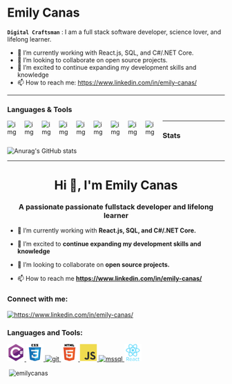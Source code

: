 <h1> Emily Canas </h1>

**`Digital Craftsman`**
: I am a full stack software developer, science lover, and lifelong learner.


- 🔭 I’m currently working with React.js, SQL, and C#/.NET Core.
- 👯 I’m looking to collaborate on open source projects.
- 🌱 I’m excited to continue expanding my development skills and knowledge
- 📫 How to reach me: https://www.linkedin.com/in/emily-canas/

---
### Languages & Tools
<img align="left" alt="img" width="30px" style="padding-right:10px;" src="https://cdn.jsdelivr.net/gh/devicons/devicon/icons/react/react-original.svg" />
<img align="left" alt="img" width="30px" style="padding-right:10px;" src="https://cdn.jsdelivr.net/gh/devicons/devicon/icons/microsoftsqlserver/microsoftsqlserver-plain.svg" />
<img align="left" alt="img" width="30px" style="padding-right:10px;" src="https://cdn.jsdelivr.net/gh/devicons/devicon/icons/csharp/csharp-original.svg" />
<img align="left" alt="img" width="30px" style="padding-right:10px;" src="https://cdn.jsdelivr.net/gh/devicons/devicon/icons/dotnetcore/dotnetcore-original.svg" />       
<img align="left" alt="img" width="30px" style="padding-right:10px;" src="https://cdn.jsdelivr.net/gh/devicons/devicon/icons/css3/css3-original-wordmark.svg" />      
<img align="left" alt="img" width="30px" style="padding-right:10px;" src="https://cdn.jsdelivr.net/gh/devicons/devicon/icons/html5/html5-original-wordmark.svg" />
<img align="left" alt="img" width="30px" style="padding-right:10px;" src="https://cdn.jsdelivr.net/gh/devicons/devicon/icons/yarn/yarn-original.svg" />
<img align="left" alt="img" width="30px" style="padding-right:10px;" src="https://cdn.jsdelivr.net/gh/devicons/devicon/icons/javascript/javascript-original.svg" />
<img align="left" alt="img" width="30px" style="padding-right:10px;" src="https://cdn.jsdelivr.net/gh/devicons/devicon/icons/github/github-original-wordmark.svg" />

---
### Stats
![Anurag's GitHub stats](https://github-readme-stats.vercel.app/api?username=emilycanas&show_icons=true&theme=tokyonight)

---
<h1 align="center">Hi 👋, I'm Emily Canas</h1>
<h3 align="center">A passionate passionate fullstack developer and lifelong learner</h3>

- 🔭 I’m currently working with **React.js, SQL, and C#/.NET Core.**

- 🌱 I’m excited to **continue expanding my development skills and knowledge**

- 👯 I’m looking to collaborate on **open source projects.**

- 📫 How to reach me **https://www.linkedin.com/in/emily-canas/**

<h3 align="left">Connect with me:</h3>
<p align="left">
<a href="https://linkedin.com/in/https://www.linkedin.com/in/emily-canas/" target="blank"><img align="center" src="https://raw.githubusercontent.com/rahuldkjain/github-profile-readme-generator/master/src/images/icons/Social/linked-in-alt.svg" alt="https://www.linkedin.com/in/emily-canas/" height="30" width="40" /></a>
</p>

<h3 align="left">Languages and Tools:</h3>
<p align="left"> <a href="https://www.w3schools.com/cs/" target="_blank" rel="noreferrer"> <img src="https://raw.githubusercontent.com/devicons/devicon/master/icons/csharp/csharp-original.svg" alt="csharp" width="40" height="40"/> </a> <a href="https://www.w3schools.com/css/" target="_blank" rel="noreferrer"> <img src="https://raw.githubusercontent.com/devicons/devicon/master/icons/css3/css3-original-wordmark.svg" alt="css3" width="40" height="40"/> </a> <a href="https://git-scm.com/" target="_blank" rel="noreferrer"> <img src="https://www.vectorlogo.zone/logos/git-scm/git-scm-icon.svg" alt="git" width="40" height="40"/> </a> <a href="https://www.w3.org/html/" target="_blank" rel="noreferrer"> <img src="https://raw.githubusercontent.com/devicons/devicon/master/icons/html5/html5-original-wordmark.svg" alt="html5" width="40" height="40"/> </a> <a href="https://developer.mozilla.org/en-US/docs/Web/JavaScript" target="_blank" rel="noreferrer"> <img src="https://raw.githubusercontent.com/devicons/devicon/master/icons/javascript/javascript-original.svg" alt="javascript" width="40" height="40"/> </a> <a href="https://www.microsoft.com/en-us/sql-server" target="_blank" rel="noreferrer"> <img src="https://www.svgrepo.com/show/303229/microsoft-sql-server-logo.svg" alt="mssql" width="40" height="40"/> </a> <a href="https://reactjs.org/" target="_blank" rel="noreferrer"> <img src="https://raw.githubusercontent.com/devicons/devicon/master/icons/react/react-original-wordmark.svg" alt="react" width="40" height="40"/> </a> </p>

<p>&nbsp;<img align="center" src="https://github-readme-stats.vercel.app/api?username=emilycanas&show_icons=true&locale=en" alt="emilycanas" /></p>
          
          
 



